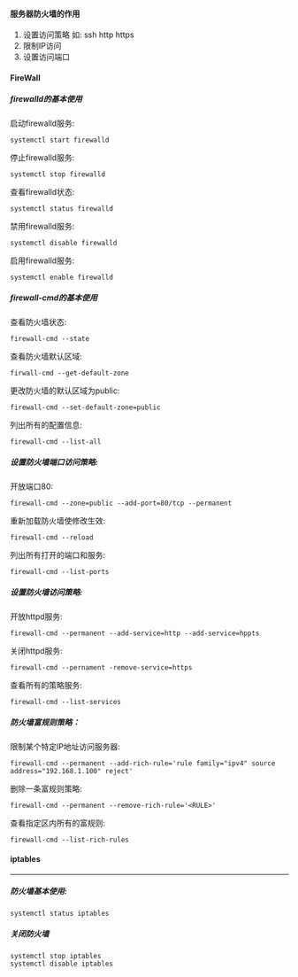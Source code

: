 #### 服务器防火墙的作用

1. 设置访问策略 如: ssh http https
2. 限制IP访问
3. 设置访问端口

#### FireWall

##### firewalld的基本使用

启动firewalld服务:

```
systemctl start firewalld
```

停止firewalld服务:

```
systemctl stop firewalld
```

查看firewalld状态:

```
systemctl status firewalld
```

禁用firewalld服务:

```
systemctl disable firewalld
```

启用firewalld服务:

```
systemctl enable firewalld
```

##### firewall-cmd的基本使用

查看防火墙状态:

```
firewall-cmd --state
```

查看防火墙默认区域:

```
firwall-cmd --get-default-zone
```

更改防火墙的默认区域为public:

```
firewall-cmd --set-default-zone=public
```

列出所有的配置信息:

```
firewall-cmd --list-all
```

##### 设置防火墙端口访问策略:

开放端口80:

```
firewall-cmd --zone=public --add-port=80/tcp --permanent
```

重新加载防火墙使修改生效:

```
firewall-cmd --reload
```

列出所有打开的端口和服务:

```
firewall-cmd --list-ports
```

##### 设置防火墙访问策略:

开放httpd服务:

```
firewall-cmd --permanent --add-service=http --add-service=hppts
```

关闭httpd服务:

```
firewall-cmd --pernament -remove-service=https
```

查看所有的策略服务:

```
firewall-cmd --list-services
```

##### 防火墙富规则策略：

限制某个特定IP地址访问服务器:

```
firewall-cmd --permanent --add-rich-rule='rule family="ipv4" source address="192.168.1.100" reject'
```

删除一条富规则策略:

```
firewall-cmd --permanent --remove-rich-rule='<RULE>'
```

查看指定区内所有的富规则:

```
firewall-cmd --list-rich-rules
```



#### iptables

---

##### 防火墙基本使用:

```
systemctl status iptables
```

##### 关闭防火墙

```
systemctl stop iptables
systemctl disable iptables
```







